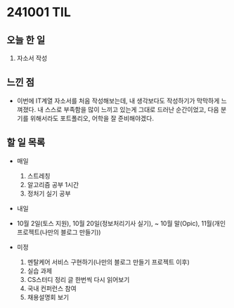 # 241001 TIL

## 오늘 한 일
1. 자소서 작성


## 느낀 점
  - 이번에 IT계열 자소서를 처음 작성해보는데, 내 생각보다도 작성하기가 막막하게 느껴졌다. 내 스스로 부족함을 많이 느끼고 있는게 그대로 드러난 순간이었고, 다음 분기를 위해서라도 포트폴리오, 어학을 잘 준비해야겠다.

## 할 일 목록
  - 매일
    1. 스트레칭
    2. 알고리즘 공부 1시간
    3. 정처기 실기 공부

  - 내일

  - 10월 2일(토스 지원), 10월 20일(정보처리기사 실기), ~ 10월 말(Opic), 11월(개인 프로젝트(나만의 블로그 만들기))

  - 미정
    1. 멘탈케어 서비스 구현하기(나만의 블로그 만들기 프로젝트 이후)
    2. 실습 과제
    3. CS스터디 정리 글 한번씩 다시 읽어보기
    4. 국내 컨퍼런스 참여
    5. 채용설명회 보기